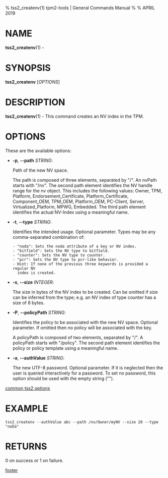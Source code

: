 % tss2_createnv(1) tpm2-tools | General Commands Manual
%
% APRIL 2019

# NAME

**tss2_createnv**(1) -

# SYNOPSIS

**tss2_createnv** [*OPTIONS*]

# DESCRIPTION

**tss2_createnv**(1) - This command creates an NV index in the TPM.

# OPTIONS

These are the available options:

  * **-p**, **\--path** _STRING_:

    Path of the new NV space.

    The path is composed of three elements, separated by "/". An nvPath starts
    with "/nv". The second path element identifies the NV handle range
    for the nv object. This includes the following values:
    Owner, TPM, Platform, Endorsement_Certificate, Platform_Certificate,
    Component_OEM, TPM_OEM, Platform_OEM, PC-Client, Server,
    Virtualized_Platform, MPWG, Embedded. The third path element identifies
    the actual NV-Index using a meaningful name.

  * **-t**, **\--type** _STRING_:

    Identifies the intended usage. Optional parameter.
    Types may be any comma-separated combination of:

        - "noda": Sets the noda attribute of a key or NV index.
        - "bitfield": Sets the NV type to bitfield.
        - "counter": Sets the NV type to counter.
        - "pcr": Sets the NV type to pcr-like behavior.
        - Hint: If none of the previous three keywords is provided a regular NV
          index is created.


  * **-s**, **\--size** _INTEGER_:

    The size in bytes of the NV index to be created. Can be omitted if size can
    be inferred from the type; e.g. an NV index of type counter has a size of 8
    bytes.

  * **-P**, **\--policyPath** _STRING_:

    Identifies the policy to be associated with the new NV space. Optional parameter.
    If omitted then no policy will be associated with the key.

    A policyPath is composed of two elements, separated by "/". A policyPath
    starts with "/policy". The second path element identifies the policy
    or policy template using a meaningful name.

  * **-a**, **\--authValue** _STRING_:

    The new UTF-8 password. Optional parameter. If it is neglected then the user
    is queried interactively for a password. To set no password, this option
    should be used with the empty string ("").

[common tss2 options](common/tss2-options.md)

# EXAMPLE
```
tss2_createnv --authValue abc --path /nv/Owner/myNV --size 20 --type "noDa"
```

# RETURNS

0 on success or 1 on failure.

[footer](common/footer.md)

